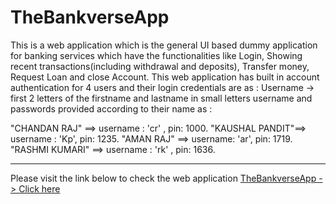 # TheBankverseApp
This is a web application which is the general UI based dummy application for banking services which have the functionalities like Login, Showing recent transactions(including withdrawal and deposits), Transfer money, Request Loan and close Account.
This web application has built in account authentication for 4 users and their login credentials are as :
Username -> first 2 letters of the firstname and lastname in small letters
username and passwords provided according to their name as :

"CHANDAN RAJ" ==> username : 'cr' , pin: 1000.
"KAUSHAL PANDIT"==> username : 'Kp',  pin: 1235.
"AMAN RAJ" ==> username: 'ar',  pin: 1719.
"RASHMI KUMARI" ==> username : 'rk' , pin: 1636.

--------------------------------------------------------------
Please visit the link below to check the web application
[TheBankverseApp -> Click here](https://kaushal90060.github.io/TheBankverseApp/)
